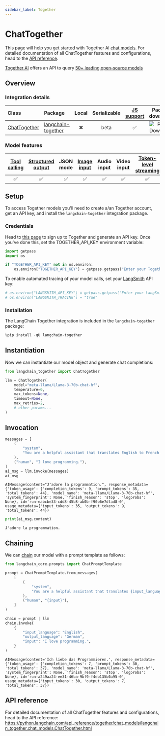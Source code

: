 ```yaml
---
sidebar_label: Together
---
```


# ChatTogether


This page will help you get started with Together AI [chat models](../../concepts/chat_models). For detailed documentation of all ChatTogether features and configurations, head to the [API reference](https://python.langchain.com/api_reference/together/chat_models/langchain_together.chat_models.ChatTogether.html).

[Together AI](https://www.together.ai/) offers an API to query [50+ leading open-source models](https://docs.together.ai/docs/chat-models)

## Overview
### Integration details

| Class | Package | Local | Serializable | [JS support](https://js.langchain.com/docs/integrations/chat/togetherai) | Package downloads | Package latest |
| :--- | :--- | :---: | :---: |  :---: | :---: | :---: |
| [ChatTogether](https://python.langchain.com/api_reference/together/chat_models/langchain_together.chat_models.ChatTogether.html) | [langchain-together](https://python.langchain.com/api_reference/together/index.html) | ❌ | beta | ✅ | ![PyPI - Downloads](https://img.shields.io/pypi/dm/langchain-together?style=flat-square&label=%20) | ![PyPI - Version](https://img.shields.io/pypi/v/langchain-together?style=flat-square&label=%20) |

### Model features
| [Tool calling](../../how_to/tool_calling.ipynb) | [Structured output](../../how_to/structured_output.ipynb) | JSON mode | [Image input](../../how_to/multimodal_inputs.ipynb) | Audio input | Video input | [Token-level streaming](../../how_to/chat_streaming.ipynb) | Native async | [Token usage](../../how_to/chat_token_usage_tracking.ipynb) | [Logprobs](../../how_to/logprobs.ipynb) |
| :---: | :---: | :---: | :---: |  :---: | :---: | :---: | :---: | :---: | :---: |
| ✅ | ✅ | ✅ | ✅ | ✅ | ✅ | ✅ | ❌ | ✅ | ✅ |

## Setup

To access Together models you'll need to create a/an Together account, get an API key, and install the `langchain-together` integration package.

### Credentials

Head to [this page](https://api.together.ai) to sign up to Together and generate an API key. Once you've done this, set the TOGETHER_API_KEY environment variable:


```python
import getpass
import os

if "TOGETHER_API_KEY" not in os.environ:
    os.environ["TOGETHER_API_KEY"] = getpass.getpass("Enter your Together API key: ")
```

To enable automated tracing of your model calls, set your [LangSmith](https://docs.smith.langchain.com/) API key:


```python
# os.environ["LANGSMITH_API_KEY"] = getpass.getpass("Enter your LangSmith API key: ")
# os.environ["LANGSMITH_TRACING"] = "true"
```

### Installation

The LangChain Together integration is included in the `langchain-together` package:


```python
%pip install -qU langchain-together
```

## Instantiation

Now we can instantiate our model object and generate chat completions:


```python
from langchain_together import ChatTogether

llm = ChatTogether(
    model="meta-llama/Llama-3-70b-chat-hf",
    temperature=0,
    max_tokens=None,
    timeout=None,
    max_retries=2,
    # other params...
)
```

## Invocation


```python
messages = [
    (
        "system",
        "You are a helpful assistant that translates English to French. Translate the user sentence.",
    ),
    ("human", "I love programming."),
]
ai_msg = llm.invoke(messages)
ai_msg
```



```output
AIMessage(content="J'adore la programmation.", response_metadata={'token_usage': {'completion_tokens': 9, 'prompt_tokens': 35, 'total_tokens': 44}, 'model_name': 'meta-llama/Llama-3-70b-chat-hf', 'system_fingerprint': None, 'finish_reason': 'stop', 'logprobs': None}, id='run-eabcbe33-cdd8-45b8-ab0b-f90b6e7dfad8-0', usage_metadata={'input_tokens': 35, 'output_tokens': 9, 'total_tokens': 44})
```



```python
print(ai_msg.content)
```
```output
J'adore la programmation.
```
## Chaining

We can [chain](../../how_to/sequence.ipynb) our model with a prompt template as follows:


```python
from langchain_core.prompts import ChatPromptTemplate

prompt = ChatPromptTemplate.from_messages(
    [
        (
            "system",
            "You are a helpful assistant that translates {input_language} to {output_language}.",
        ),
        ("human", "{input}"),
    ]
)

chain = prompt | llm
chain.invoke(
    {
        "input_language": "English",
        "output_language": "German",
        "input": "I love programming.",
    }
)
```



```output
AIMessage(content='Ich liebe das Programmieren.', response_metadata={'token_usage': {'completion_tokens': 7, 'prompt_tokens': 30, 'total_tokens': 37}, 'model_name': 'meta-llama/Llama-3-70b-chat-hf', 'system_fingerprint': None, 'finish_reason': 'stop', 'logprobs': None}, id='run-a249aa24-ee31-46ba-9bf9-f4eb135b0a95-0', usage_metadata={'input_tokens': 30, 'output_tokens': 7, 'total_tokens': 37})
```


## API reference

For detailed documentation of all ChatTogether features and configurations, head to the API reference: https://python.langchain.com/api_reference/together/chat_models/langchain_together.chat_models.ChatTogether.html
